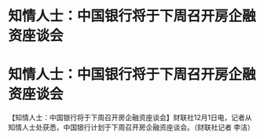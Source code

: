 # 知情人士：中国银行将于下周召开房企融资座谈会

# 知情人士：中国银行将于下周召开房企融资座谈会

【知情人士：中国银行将于下周召开房企融资座谈会】财联社12月1日电，记者从知情人士处获悉，中国银行计划于下周召开房企融资座谈会。（财联社记者 李洁）

